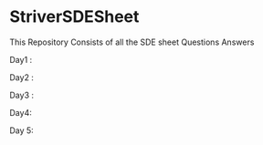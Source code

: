 # StriverSDESheet
This Repository Consists of all the SDE sheet Questions Answers


Day1 :

Day2 :


Day3 :


Day4:

Day 5:

